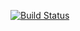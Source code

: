 
[![Build Status](https://travis-ci.org/akhikolla/RcppDeepState.svg?branch=master)](https://travis-ci.org/akhikolla/RcppDeepState) 



